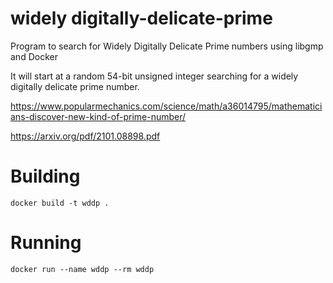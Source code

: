 # widely digitally-delicate-prime
Program to search for Widely Digitally Delicate Prime numbers
using libgmp and Docker

It will start at a random 54-bit unsigned integer searching for a
widely digitally delicate prime number.

https://www.popularmechanics.com/science/math/a36014795/mathematicians-discover-new-kind-of-prime-number/

https://arxiv.org/pdf/2101.08898.pdf

# Building

```
docker build -t wddp .
```

# Running

```
docker run --name wddp --rm wddp
```

